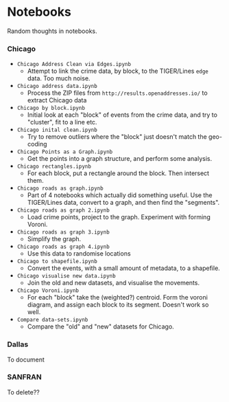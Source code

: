 # Notebooks

Random thoughts in notebooks.

### Chicago

- `Chicago Address Clean via Edges.ipynb`
  - Attempt to link the crime data, by block, to the TIGER/Lines `edge` data.  Too much noise.
- `Chicago address data.ipynb`
  - Process the ZIP files from `http://results.openaddresses.io/` to extract Chicago data
- `Chicago by block.ipynb`
  - Initial look at each "block" of events from the crime data, and try to "cluster", fit to a line etc.
- `Chicago inital clean.ipynb`
  - Try to remove outliers where the "block" just doesn't match the geo-coding
- `Chicago Points as a Graph.ipynb`
  - Get the points into a graph structure, and perform some analysis.
- `Chicago rectangles.ipynb`
  - For each block, put a rectangle around the block. Then intersect them.
- `Chicago roads as graph.ipynb`
  - Part of 4 notebooks which actually did something useful.  Use the TIGER/Lines data, convert to a graph,
  and then find the "segments".
- `Chicago roads as graph 2.ipynb`
  - Load crime points, project to the graph.  Experiment with forming Voroni.
- `Chicago roads as graph 3.ipynb`
  - Simplify the graph.  
- `Chicago roads as graph 4.ipynb`
  - Use this data to randomise locations
- `Chicago to shapefile.ipynb`
  - Convert the events, with a small amount of metadata, to a shapefile.
- `Chicago visualise new data.ipynb`
  - Join the old and new datasets, and visualise the movements.
- `Chicago Voroni.ipynb`
  - For each "block" take the (weighted?) centroid. Form the voroni diagram, and assign each block to its segment.
  Doesn't work so well.
- `Compare data-sets.ipynb`
  - Compare the "old" and "new" datasets for Chicago.
  
### Dallas

To document

### SANFRAN

To delete??
